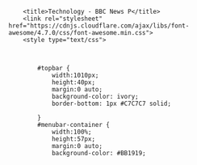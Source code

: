 <!doctype html>
<html>
    <head>
        
        <title>Technology - BBC News P</title>
		<link rel="stylesheet" href="https://cdnjs.cloudflare.com/ajax/libs/font-awesome/4.7.0/css/font-awesome.min.css">
        <style type="text/css">
			
			
			
			#topbar {
				width:1010px;
				height:40px;
				margin:0 auto;
				background-color: ivory;
				border-bottom: 1px #C7C7C7 solid;
				
			}
			#menubar-container {
				width:100%;
				height:57px;
				margin:0 auto;
				background-color: #BB1919;
